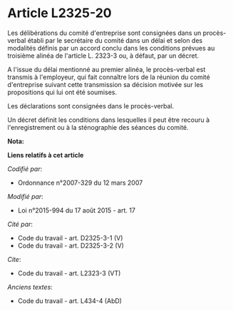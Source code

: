 # Article L2325-20

Les délibérations du comité d'entreprise sont consignées dans un procès-verbal établi par le secrétaire du comité dans un
délai et selon des modalités définis par un accord conclu dans les conditions prévues au troisième alinéa de l'article L.
2323-3 ou, à défaut, par un décret. 

A l'issue du délai mentionné au premier alinéa, le procès-verbal est transmis à l'employeur, qui fait connaître lors de la
réunion du comité d'entreprise suivant cette transmission sa décision motivée sur les propositions qui lui ont été soumises. 

Les déclarations sont consignées dans le procès-verbal. 

Un décret définit les conditions dans lesquelles il peut être recouru à l'enregistrement ou à la sténographie des séances du
comité.

**Nota:**



**Liens relatifs à cet article**

_Codifié par_:

  - Ordonnance n°2007-329 du 12 mars 2007

_Modifié par_:

  - Loi n°2015-994 du 17 août 2015 - art. 17

_Cité par_:

  - Code du travail - art. D2325-3-1 (V)
  - Code du travail - art. D2325-3-2 (V)

_Cite_:

  - Code du travail - art. L2323-3 (VT)

_Anciens textes_:

  - Code du travail - art. L434-4 (AbD)
